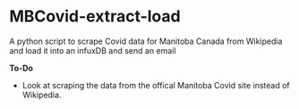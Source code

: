 # MBCovid-extract-load
A python script to scrape Covid data for Manitoba Canada from Wikipedia and load it into an infuxDB and send an email

**To-Do**
* Look at scraping the data from the offical Manitoba Covid site instead of Wikipedia.

